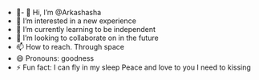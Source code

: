 - 👋- 👋 Hi, I’m @Arkashasha
- 👀 I’m interested in a new experience
- 🌱 I’m currently learning to be independent
- 💞️ I’m looking to collaborate on in the future
- 📫 How to reach. Through space
- 😄 Pronouns: goodness
- ⚡ Fun fact: I can fly in my sleep
 Peace and love to you
I need to kissing
<!---
Arkashasha/Arkashasha is a ✨ special ✨ repository because its `README.md` (this file) appears on your GitHub profile.
You can click the Preview link to take a look at your changes.
--->
